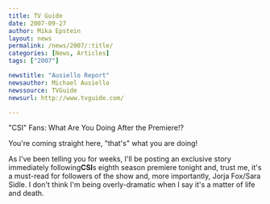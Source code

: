 ```yaml
---
title: TV Guide 
date: 2007-09-27
author: Mika Epstein
layout: news
permalink: /news/2007/:title/
categories: [News, Articles]
tags: ["2007"]

newstitle: "Ausiello Report"
newsauthor: Michael Ausiello  
newssource: TVGuide
newsurl: http://www.tvguide.com/

---
```


"CSI" Fans: What Are You Doing After the Premiere!?

You're coming straight here, "that's" what you are doing! 

As I've been telling you for weeks, I'll be posting an exclusive story immediately following**CSI**s eighth season premiere tonight and, trust me, it's a must-read for followers of the show and, more importantly, Jorja Fox/Sara Sidle. I don't think I'm being overly-dramatic when I say it's a matter of life and death.